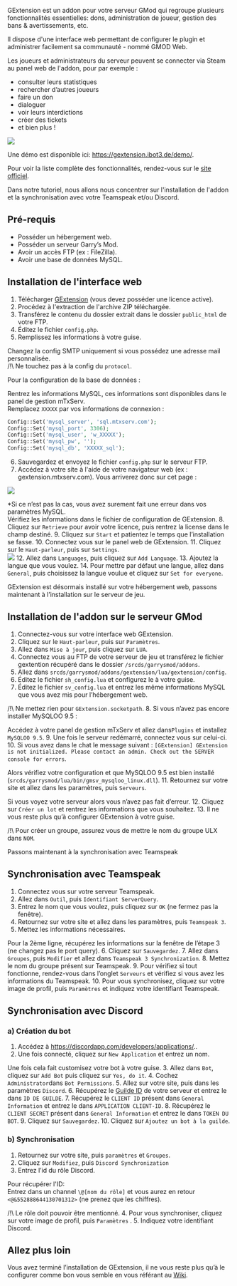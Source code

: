 GExtension est un addon pour votre serveur GMod qui regroupe plusieurs fonctionnalités essentielles: dons, administration de joueur, gestion des bans &amp; avertissements, etc.

Il dispose d'une interface web permettant de configurer le plugin et administrer facilement sa communauté - nommé GMOD Web.

Les joueurs et administrateurs du serveur peuvent se connecter via Steam au panel web de l'addon, pour par exemple :

- consulter leurs statistiques
- rechercher d’autres joueurs
- faire un don
- dialoguer
- voir leurs interdictions
- créer des tickets
- et bien plus !

![](/uploads/help/installer-gextension/installer-gextension3.png)

Une démo est disponible ici: <https://gextension.ibot3.de/demo/>.

Pour voir la liste complète des fonctionnalités, rendez-vous sur le [site officiel](https://www.gmodstore.com/market/view/gextension-the-all-in-one-package-for-your-community).

Dans notre tutoriel, nous allons nous concentrer sur l'installation de l'addon et la synchronisation avec votre Teamspeak et/ou Discord.

Pré-requis
----------

- Posséder un hébergement web.
- Posséder un serveur Garry’s Mod.
- Avoir un accès FTP (ex : FileZilla).
- Avoir une base de données MySQL.

Installation de l'interface web
-------------------------------

1. Télécharger [GExtension](https://www.gmodstore.com/market/view/gextension-the-all-in-one-package-for-your-community) (vous devez posséder une licence active).
2. Procédez à l'extraction de l'archive ZIP téléchargée.
3. Transférez le contenu du dossier extrait dans le dossier `public_html` de votre FTP.
4. Éditez le fichier `config.php`.
5. Remplissez les informations à votre guise.

Changez la config SMTP uniquement si vous possédez une adresse mail personnalisée.  
/!\\ Ne touchez pas à la config du `protocol`.

Pour la configuration de la base de données :

Rentrez les informations MySQL, ces informations sont disponibles dans le panel de gestion mTxServ.  
Remplacez `XXXXX` par vos informations de connexion :

```php
Config::Set('mysql_server', 'sql.mtxserv.com');  
Config::Set('mysql_port', 3306);  
Config::Set('mysql_user', 'w_XXXXX');  
Config::Set('mysql_pw', '');  
Config::Set('mysql_db', 'XXXXX_sql'); 
```

6. Sauvegardez et envoyez le fichier `config.php` sur le serveur FTP.
7. Accédez à votre site à l'aide de votre navigateur web (ex : gextension.mtxserv.com).
  Vous arriverez donc sur cet page :

  ![](/uploads/help/installer-gextension/installer-gextension2.png)

  *Si ce n’est pas la cas, vous avez surement fait une erreur dans vos paramètres MySQL.  
  Vérifiez les informations dans le fichier de configuration de GExtension.
8. Cliquez sur `Retrieve` pour avoir votre licence, puis rentrez la license dans le champ destiné. 
9. Cliquez sur `Start` et patientez le temps que l’installation se fasse. 
10. Connectez vous sur le panel web de GExtension. 
11. Cliquez sur le `Haut-parleur`, puis sur `Settings`.  
![](/uploads/help/installer-gextension/installer-gextension1.png)
12. Allez dans `Languages`, puis cliquez sur `Add Language`. 
13. Ajoutez la langue que vous voulez. 14. Pour mettre par défaut une langue, allez dans `General`, puis choisissez la langue voulue et cliquez sur `Set for everyone`.

GExtension est désormais installé sur votre hébergement web, passons maintenant à l’installation sur le serveur de jeu.

Installation de l'addon sur le serveur GMod
-------------------------------------------

1. Connectez-vous sur votre interface web GExtension.
2. Cliquez sur le `Haut-parleur`, puis sur `Paramètres`.
3. Allez dans `Mise à jour`, puis cliquez sur `LUA`.
4. Connectez vous au FTP de votre serveur de jeu et transférez le fichier gextention récupéré dans le dossier `/srcds/garrysmod/addons`.
5. Allez dans `srcds/garrysmod/addons/gextension/lua/gextension/config`.
6. Éditez le fichier `sh_config.lua` et configurez le à votre guise.
7. Éditez le fichier `sv_config.lua` et entrez les même informations MySQL que vous avez mis pour l’hébergement web.

/!\\ Ne mettez rien pour `GExtension.socketpath`. 8. Si vous n’avez pas encore installer MySQLOO 9.5 :

Accédez à votre panel de gestion mTxServ et allez dans`Plugins` et installez `MySQLOO 9.5`. 9. Une fois le serveur redémarré, connectez vous sur celui-ci. 10. Si vous avez dans le chat le message suivant : `[GExtension] GExtension is not initialized. Please contact an admin. Check out the SERVER console for errors`.

Alors vérifiez votre configuration et que MySQLOO 9.5 est bien installé (`srcds/garrysmod/lua/bin/gmsv_mysqloo_linux.dll`). 11. Retournez sur votre site et allez dans les paramètres, puis `Serveurs`.

Si vous voyez votre serveur alors vous n’avez pas fait d’erreur. 12. Cliquez sur `Créer un lot` et rentrez les informations que vous souhaitez. 13. Il ne vous reste plus qu’à configurer GExtension à votre guise.

/!\\ Pour créer un groupe, assurez vous de mettre le nom du groupe ULX dans `NOM`.

Passons maintenant à la synchronisation avec Teamspeak

Synchronisation avec Teamspeak
------------------------------

1. Connectez vous sur votre serveur Teamspeak.
2. Allez dans `Outil`, puis `Identifiant ServerQuery`.
3. Entrez le nom que vous voulez, puis cliquez sur `OK` (ne fermez pas la fenêtre).
4. Retournez sur votre site et allez dans les paramètres, puis `Teamspeak 3`.
5. Mettez les informations nécessaires.

Pour la 2ème ligne, récupérez les informations sur la fenêtre de l’étape 3 (ne changez pas le port query). 6. Cliquez sur `Sauvegardez`. 7. Allez dans `Groupes`, puis `Modifier` et allez dans `Teamspeak 3 Synchronization`. 8. Mettez le nom du groupe présent sur Teamspeak. 9. Pour vérifiez si tout fonctionne, rendez-vous dans l’onglet `Serveurs` et vérifiez si vous avez les informations du Teamspeak. 10. Pour vous synchronisez, cliquez sur votre image de profil, puis `Paramètres` et indiquez votre identifiant Teamspeak.

Synchronisation avec Discord
----------------------------

### a) Création du bot

1. Accédez à <https://discordapp.com/developers/applications/>..
2. Une fois connecté, cliquez sur `New Application` et entrez un nom.

Une fois cela fait customisez votre bot à votre guise. 3. Allez dans `Bot`, cliquez sur `Add Bot` puis cliquez sur `Yes, do it`. 4. Cochez `Administrator`dans `Bot Permissions`. 5. Allez sur votre site, puis dans les paramètres `Discord`. 6. Récupérez le [Guilde ID](https://support.discordapp.com/hc/fr/articles/206346498-O%C3%B9-trouver-l-ID-de-mon-compte-utilisateur-serveur-message-) de votre serveur et entrez le dans `ID DE GUILDE`. 7. Récupérez le `CLIENT ID` présent dans `General Information` et entrez le dans `APPLICATION CLIENT-ID`. 8. Récupérez le `CLIENT SECRET` présent dans `General Information` et entrez le dans `TOKEN DU BOT`. 9. Cliquez sur `Sauvegardez`. 10. Cliquez sur `Ajoutez un bot à la guilde`.

### b) Synchronisation

1. Retournez sur votre site, puis `paramètres` et `Groupes`.
2. Cliquez sur `Modifiez`, puis `Discord Synchronization`
3. Entrez l’id du rôle Discord.

Pour récupérer l'ID:  
Entrez dans un channel `\@[nom du rôle]` et vous aurez en retour `<@&552888644130701312>` (ne prenez que les chiffres).

/!\\ Le rôle doit pouvoir être mentionné. 4. Pour vous synchroniser, cliquez sur votre image de profil, puis `Paramètres` . 5. Indiquez votre identifiant Discord.

Allez plus loin
---------------

Vous avez terminé l’installation de GExtension, il ne vous reste plus qu’à le configurer comme bon vous semble en vous référant au [Wiki](https://gextension.ibot3.de/wiki/index.php?title=Main_Page).

